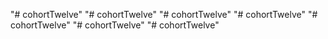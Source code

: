 "# cohortTwelve" 
"# cohortTwelve" 
"# cohortTwelve" 
"# cohortTwelve" 
"# cohortTwelve" 
"# cohortTwelve" 
"# cohortTwelve" 
